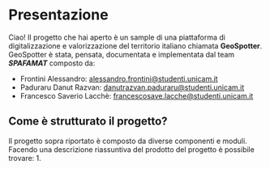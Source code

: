 # Presentazione
Ciao!
Il progetto che hai aperto è un sample di una piattaforma di digitalizzazione e valorizzazione del territorio italiano chiamata **GeoSpotter**.
GeoSpotter è stata, pensata, documentata e implementata dal team _**SPAFAMAT**_ composto da:

- Frontini Alessandro: alessandro.frontini@studenti.unicam.it
- Paduraru Danut Razvan: danutrazvan.paduraru@studenti.unicam.it
- Francesco Saverio Lacchè: francescosave.lacche@studenti.unicam.it
  
## Come è strutturato il progetto?
Il progetto sopra riportato è composto da diverse componenti e moduli.
Facendo una descrizione riassuntiva del prodotto del progetto è possibile trovare:
1. 
